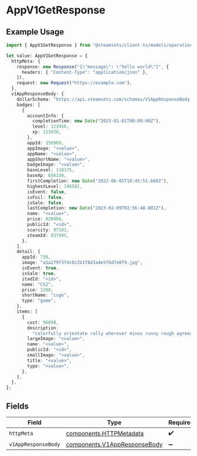 # AppV1GetResponse

## Example Usage

```typescript
import { AppV1GetResponse } from "@steamsets/client-ts/models/operations";

let value: AppV1GetResponse = {
  httpMeta: {
    response: new Response("{\"message\": \"hello world\"}", {
      headers: { "Content-Type": "application/json" },
    }),
    request: new Request("https://example.com"),
  },
  v1AppResponseBody: {
    dollarSchema: "https://api.steamsets.com/schemas/V1AppResponseBody.json",
    badges: [
      {
        accountInfo: {
          completionTime: new Date("2023-01-01T00:00:00Z"),
          level: 123456,
          xp: 123456,
        },
        appId: 158969,
        appImage: "<value>",
        appName: "<value>",
        appShortName: "<value>",
        badgeImage: "<value>",
        baseLevel: 110375,
        baseXp: 656330,
        firstCompletion: new Date("2022-06-01T10:45:51.668Z"),
        highestLevel: 196582,
        isEvent: false,
        isFoil: false,
        isSale: false,
        lastCompletion: new Date("2023-02-09T02:56:48.801Z"),
        name: "<value>",
        price: 820994,
        publicId: "<id>",
        scarcity: 97101,
        steamId: 837945,
      },
    ],
    detail: {
      appId: 730,
      image: "a1a2f9f3f4c0c2b1f8d3a4e5f6d7e8f9.jpg",
      isEvent: true,
      isSale: true,
      itadId: "<id>",
      name: "CS2",
      price: 1200,
      shortName: "csgo",
      type: "game",
    },
    items: [
      {
        cost: 96098,
        description:
          "colorfully orientate rally wherever minus runny rough agreeable beneath unlike",
        largeImage: "<value>",
        name: "<value>",
        publicId: "<id>",
        smallImage: "<value>",
        title: "<value>",
        type: "<value>",
      },
    ],
  },
};
```

## Fields

| Field                                                                        | Type                                                                         | Required                                                                     | Description                                                                  |
| ---------------------------------------------------------------------------- | ---------------------------------------------------------------------------- | ---------------------------------------------------------------------------- | ---------------------------------------------------------------------------- |
| `httpMeta`                                                                   | [components.HTTPMetadata](../../models/components/httpmetadata.md)           | :heavy_check_mark:                                                           | N/A                                                                          |
| `v1AppResponseBody`                                                          | [components.V1AppResponseBody](../../models/components/v1appresponsebody.md) | :heavy_minus_sign:                                                           | OK                                                                           |